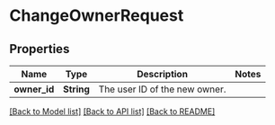 # ChangeOwnerRequest

## Properties

Name | Type | Description | Notes
------------ | ------------- | ------------- | -------------
**owner_id** | **String** | The user ID of the new owner. | 

[[Back to Model list]](../README.md#documentation-for-models) [[Back to API list]](../README.md#documentation-for-api-endpoints) [[Back to README]](../README.md)



